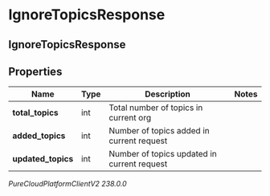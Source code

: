 # IgnoreTopicsResponse

## IgnoreTopicsResponse

## Properties

|Name | Type | Description | Notes|
|------------ | ------------- | ------------- | -------------|
| **total_topics** | int | Total number of topics in current org | |
| **added_topics** | int | Number of topics added in current request | |
| **updated_topics** | int | Number of topics updated in current request | |



_PureCloudPlatformClientV2 238.0.0_
